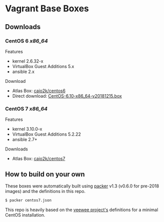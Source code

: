 # Vagrant Base Boxes

## Downloads

### CentOS 6 _x86\_64_

Features

* kernel 2.6.32-x
* VirtualBox Guest Additions 5.x
* ansible 2.x

Download

* Atlas Box: [caio2k/centos6](https://app.vagrantup.com/caio2k/boxes/centos6)
* Direct download: [CentOS-6.10-x86_64-v20181215.box](https://github.com/caio2k/vagrant-boxes/releases/download/v20181215/CentOS-6.10-x86_64-v20181215.box)

### CentOS 7 _x86\_64_

Features

* kernel 3.10.0-x
* VirtualBox Guest Additions 5.2.22
* ansible 2.7+

Downloads

* Atlas Box: [caio2k/centos7](https://app.vagrantup.com/caio2k/boxes/centos7)

## How to build on your own

These boxes were automatically built using [packer](http://www.packer.io) v1.3 (v0.6.0 for pre-2018 images) and the definitions in this repo.

```sh
$ packer centos7.json
```

This repo is heavily based on the [veewee project's](https://github.com/jedi4ever/veewee) definitions for a minimal CentOS installation.
